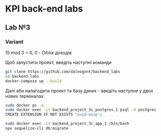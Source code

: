 # KPI back-end labs
 ## Lab №3
 ### Variant

15 mod 3 = 0, 0 - Облік доходів
 
Щоб запустити проект, введіть наступні команди
```bash
git clone https://github.com/daleogont/backend_labs
cd backend_labs
docker-compose up --build
```
 Далі аби налагодити проект та базу даних - введіть наступне у двох нових терміналах:

```bash
sudo docker ps -a
sudo docker exec -it backend_project_3c_postgres_1 psql -U postgres
CREATE EXTENSION IF NOT EXISTS "uuid-ossp";
```
```bash
sudo docker exec -it backend_project_3c_app_1 /bin/bash
npx sequelize-cli db:migrate
```
 
